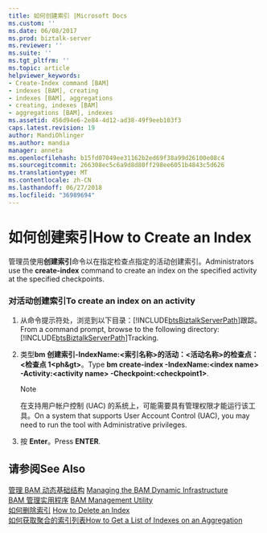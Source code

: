 ```yaml
---
title: 如何创建索引 |Microsoft Docs
ms.custom: ''
ms.date: 06/08/2017
ms.prod: biztalk-server
ms.reviewer: ''
ms.suite: ''
ms.tgt_pltfrm: ''
ms.topic: article
helpviewer_keywords:
- Create-Index command [BAM]
- indexes [BAM], creating
- indexes [BAM], aggregations
- creating, indexes [BAM]
- aggregations [BAM], indexes
ms.assetid: 456d94e6-2e84-4d12-ad38-49f9eeb103f3
caps.latest.revision: 19
author: MandiOhlinger
ms.author: mandia
manager: anneta
ms.openlocfilehash: b15fd07049ee31162b2ed69f38a99d26100e08c4
ms.sourcegitcommit: 266308ec5c6a9d8d80ff298ee6051b4843c5d626
ms.translationtype: MT
ms.contentlocale: zh-CN
ms.lasthandoff: 06/27/2018
ms.locfileid: "36989694"
---
```

# <a name="how-to-create-an-index"></a><span data-ttu-id="54618-102">如何创建索引</span><span class="sxs-lookup"><span data-stu-id="54618-102">How to Create an Index</span></span>
<span data-ttu-id="54618-103">管理员使用**创建索引**命令以在指定检查点指定的活动创建索引。</span><span class="sxs-lookup"><span data-stu-id="54618-103">Administrators use the **create-index** command to create an index on the specified activity at the specified checkpoints.</span></span>  
  
### <a name="to-create-an-index-on-an-activity"></a><span data-ttu-id="54618-104">对活动创建索引</span><span class="sxs-lookup"><span data-stu-id="54618-104">To create an index on an activity</span></span>  
  
1. <span data-ttu-id="54618-105">从命令提示符处，浏览到以下目录：[!INCLUDE[btsBiztalkServerPath](../includes/btsbiztalkserverpath-md.md)]跟踪。</span><span class="sxs-lookup"><span data-stu-id="54618-105">From a command prompt, browse to the following directory: [!INCLUDE[btsBiztalkServerPath](../includes/btsbiztalkserverpath-md.md)]Tracking.</span></span>  
  
2. <span data-ttu-id="54618-106">类型**bm 创建索引-IndexName:\<索引名称\>的活动：\<活动名称\>的检查点：\<检查点 1<ph&gt\>**。</span><span class="sxs-lookup"><span data-stu-id="54618-106">Type **bm create-index -IndexName:\<index name\> -Activity:\<activity name\> -Checkpoint:\<checkpoint1\>**.</span></span>  
  
   > [!NOTE]
   >  <span data-ttu-id="54618-107">在支持用户帐户控制 (UAC) 的系统上，可能需要具有管理权限才能运行该工具。</span><span class="sxs-lookup"><span data-stu-id="54618-107">On a system that supports User Account Control (UAC), you may need to run the tool with Administrative privileges.</span></span>  
  
3. <span data-ttu-id="54618-108">按 **Enter**。</span><span class="sxs-lookup"><span data-stu-id="54618-108">Press **ENTER**.</span></span>  
  
## <a name="see-also"></a><span data-ttu-id="54618-109">请参阅</span><span class="sxs-lookup"><span data-stu-id="54618-109">See Also</span></span>  
 <span data-ttu-id="54618-110">[管理 BAM 动态基础结构](../core/managing-the-bam-dynamic-infrastructure.md) </span><span class="sxs-lookup"><span data-stu-id="54618-110">[Managing the BAM Dynamic Infrastructure](../core/managing-the-bam-dynamic-infrastructure.md) </span></span>  
 <span data-ttu-id="54618-111">[BAM 管理实用程序](../core/bam-management-utility.md) </span><span class="sxs-lookup"><span data-stu-id="54618-111">[BAM Management Utility](../core/bam-management-utility.md) </span></span>  
 <span data-ttu-id="54618-112">[如何删除索引](../core/how-to-delete-an-index.md) </span><span class="sxs-lookup"><span data-stu-id="54618-112">[How to Delete an Index](../core/how-to-delete-an-index.md) </span></span>  
 [<span data-ttu-id="54618-113">如何获取聚合的索引列表</span><span class="sxs-lookup"><span data-stu-id="54618-113">How to Get a List of Indexes on an Aggregation</span></span>](../core/how-to-get-a-list-of-indexes-on-an-aggregation.md)
